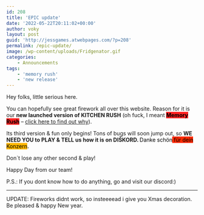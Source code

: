 ```yaml
---
id: 208
title: 'EPIC update'
date: '2022-05-22T20:11:02+00:00'
author: voky
layout: post
guid: 'http://jessgames.atwebpages.com/?p=208'
permalink: /epic-update/
image: /wp-content/uploads/Fridgenator.gif
categories:
    - Announcements
tags:
    - 'memory rush'
    - 'new release'
---
```


Hey folks, little serious here.

You can hopefully see great firework all over this website. Reason for it is our **new launched version of KITCHEN RUSH** (oh fuck, I meant **<mark class="has-inline-color has-tertiary-color" style="background-color: #ff2222;">Memory Rush</mark>** – [click here to find out why](http://jessgames.atwebpages.com/the-right-to-make-a-huge-mistake/)).

Its third version &amp; fun only begins! Tons of bugs will soon jump out, so **WE NEED YOU to PLAY &amp; TELL us how it is on DIŠKORD.<mark class="has-inline-color has-tertiary-color" style="background-color: rgba(0, 0, 0, 0);"> </mark>**<mark class="has-inline-color has-tertiary-color" style="background-color: rgba(0, 0, 0, 0);">Danke schön</mark><mark class="has-inline-color has-background-color" style="background-color: #ff2b00;"> für dein </mark><mark class="has-inline-color has-background-color" style="background-color: #ffb700;">Konzern</mark>**.**

Don´t lose any other second &amp; play!

Happy Day from our team!

P.S.: If you dont know how to do anything, go and visit our discord:)

---

UPDATE: Fireworks didnt work, so insteeeead i give you Xmas decoration. Be pleased &amp; happy New year.